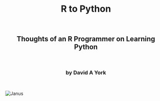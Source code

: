 <h1 style="text-align:center;">R to Python</h1>
<br>
<h2 style="text-align:center;">Thoughts of an R Programmer on Learning Python</h2>
<br>
<h3 style="text-align:center;">by David A York</h3><br>
  
![Janus](Janus-494706611-1024x1024alpha.png)



